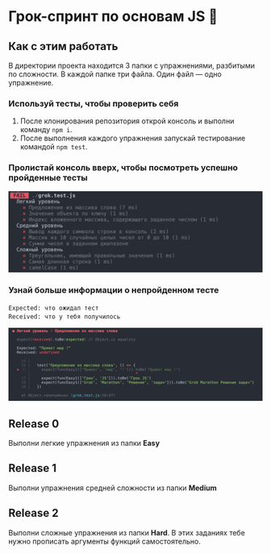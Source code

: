 # Грок-спринт по основам JS 🐣

## Как с этим работать
В директории проекта находится 3 папки c упражнениями, разбитыми по сложности. В каждой папке три файла. Один файл — одно упражнение.  
  
### Используй тесты, чтобы проверить себя
1. После клонирования репозитория открой консоль и выполни команду `npm i`.
2. После выполнения каждого упражнения запускай тестирование командой `npm test`.

### Пролистай консоль вверх, чтобы посмотреть успешно пройденные тесты
  
![All Tests](./assets/all_tests.png)  

### Узнай больше информации о непройденном тесте

```bash
Expected: что ожидал тест  
Received: что у тебя получилось  
```

![Test Details](./assets/test_details.png)  

## Release 0
Выполни легкие упражнения из папки **Easy**  

## Release 1
Выполни упражнения средней сложности из папки **Medium**  

## Release 2
Выполни сложные упражнения из папки **Hard**. В этих заданиях тебе нужно прописать аргументы функций самостоятельно.

